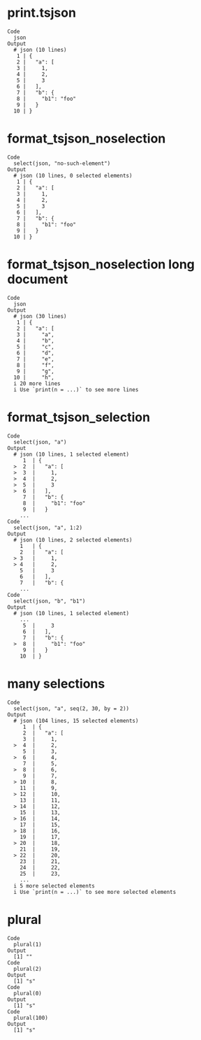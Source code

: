 # print.tsjson

    Code
      json
    Output
      # json (10 lines)
       1 | {
       2 |   "a": [
       3 |     1,
       4 |     2,
       5 |     3
       6 |   ],
       7 |   "b": {
       8 |     "b1": "foo"
       9 |   }
      10 | }

# format_tsjson_noselection

    Code
      select(json, "no-such-element")
    Output
      # json (10 lines, 0 selected elements)
       1 | {
       2 |   "a": [
       3 |     1,
       4 |     2,
       5 |     3
       6 |   ],
       7 |   "b": {
       8 |     "b1": "foo"
       9 |   }
      10 | }

# format_tsjson_noselection long document

    Code
      json
    Output
      # json (30 lines)
       1 | {
       2 |   "a": [
       3 |     "a",
       4 |     "b",
       5 |     "c",
       6 |     "d",
       7 |     "e",
       8 |     "f",
       9 |     "g",
      10 |     "h",
      i 20 more lines
      i Use `print(n = ...)` to see more lines

# format_tsjson_selection

    Code
      select(json, "a")
    Output
      # json (10 lines, 1 selected element)
         1  | {
      >  2  |   "a": [
      >  3  |     1,
      >  4  |     2,
      >  5  |     3
      >  6  |   ],
         7  |   "b": {
         8  |     "b1": "foo"
         9  |   }
        ...   
    Code
      select(json, "a", 1:2)
    Output
      # json (10 lines, 2 selected elements)
        1   | {
        2   |   "a": [
      > 3   |     1,
      > 4   |     2,
        5   |     3
        6   |   ],
        7   |   "b": {
        ...   
    Code
      select(json, "b", "b1")
    Output
      # json (10 lines, 1 selected element)
        ...   
         5  |     3
         6  |   ],
         7  |   "b": {
      >  8  |     "b1": "foo"
         9  |   }
        10  | }

# many selections

    Code
      select(json, "a", seq(2, 30, by = 2))
    Output
      # json (104 lines, 15 selected elements)
         1  | {
         2  |   "a": [
         3  |     1,
      >  4  |     2,
         5  |     3,
      >  6  |     4,
         7  |     5,
      >  8  |     6,
         9  |     7,
      > 10  |     8,
        11  |     9,
      > 12  |     10,
        13  |     11,
      > 14  |     12,
        15  |     13,
      > 16  |     14,
        17  |     15,
      > 18  |     16,
        19  |     17,
      > 20  |     18,
        21  |     19,
      > 22  |     20,
        23  |     21,
        24  |     22,
        25  |     23,
        ...   
      i 5 more selected elements
      i Use `print(n = ...)` to see more selected elements

# plural

    Code
      plural(1)
    Output
      [1] ""
    Code
      plural(2)
    Output
      [1] "s"
    Code
      plural(0)
    Output
      [1] "s"
    Code
      plural(100)
    Output
      [1] "s"

